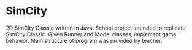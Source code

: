 # SimCity
2D SimCity Classic written in Java.
School project intended to replicate SimCity Classic. Given Runner and Model classes, implement game behavior. Main structure of program was provided by teacher. 

